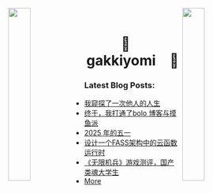 

<img align="left" src="https://user-images.githubusercontent.com/65187002/144930161-2f783401-8d27-4fdf-a2f7-cc0ba32f1f1f.gif" width="30%" style="display:inline;"><img align="right" src="https://user-images.githubusercontent.com/65187002/144930161-2f783401-8d27-4fdf-a2f7-cc0ba32f1f1f.gif" width="30%" style="display:inline;">
<br>
<p align="center">
    <h1 align="center">🌟&emsp;gakkiyomi&emsp;🌟</h1>
</p>



### Latest Blog Posts:

* [我窥探了一次他人的人生](https://gakkiyomi.blog/articles/2025/05/14/1747217650690.html)
* [终于，我打通了bolo 博客与摸鱼派](https://gakkiyomi.blog/articles/2025/05/10/1746880638954.html)
* [2025 年的五一](https://gakkiyomi.blog/articles/2025/05/05/1746450734691.html)
* [设计一个FASS架构中的云函数运行时](https://gakkiyomi.blog/articles/2025/05/05/1746447839535.html)
* [《无限机兵》游戏测评，国产类魂大学生](https://gakkiyomi.blog/articles/2025/03/30/1743331681769.html)
* [More](https://gakkiyomi.blog)

  